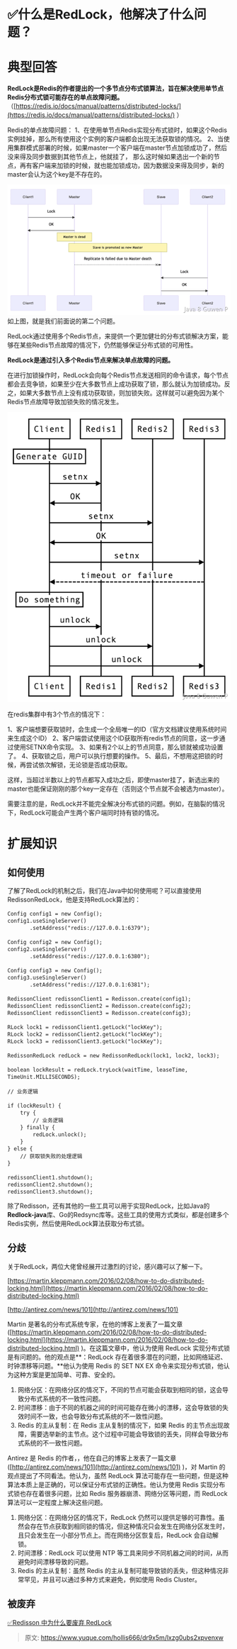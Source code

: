 # ✅什么是RedLock，他解决了什么问题？


# 典型回答

**RedLock是Redis的作者提出的一个多节点分布式锁算法，旨在解决使用单节点Redis分布式锁可能存在的单点故障问题。**（[https://redis.io/docs/manual/patterns/distributed-locks/](https://redis.io/docs/manual/patterns/distributed-locks/) ）

Redis的单点故障问题：
1、在使用单节点Redis实现分布式锁时，如果这个Redis实例挂掉，那么所有使用这个实例的客户端都会出现无法获取锁的情况。
2、当使用集群模式部署的时候，如果master一个客户端在master节点加锁成功了，然后没来得及同步数据到其他节点上，他就挂了， 那么这时候如果选出一个新的节点，再有客户端来加锁的时候，就也能加锁成功，因为数据没来得及同步，新的master会认为这个key是不存在的。

![image.png](./img/A32j3k93GEDSf8eI/1705138438131-c160ac35-1707-42c4-868b-ac2313f53697-360358.png)
如上图，就是我们前面说的第二个问题。

RedLock通过使用多个Redis节点，来提供一个更加健壮的分布式锁解决方案，能够在某些Redis节点故障的情况下，仍然能够保证分布式锁的可用性。

**RedLock是通过引入多个Redis节点来解决单点故障的问题。**

在进行加锁操作时，RedLock会向每个Redis节点发送相同的命令请求，每个节点都会去竞争锁，如果至少在大多数节点上成功获取了锁，那么就认为加锁成功。反之，如果大多数节点上没有成功获取锁，则加锁失败。这样就可以避免因为某个Redis节点故障导致加锁失败的情况发生。

![image.png](./img/A32j3k93GEDSf8eI/1705138495619-e0c38366-d39e-40a4-ac57-7782ed3b631b-376460.png)

在redis集群中有3个节点的情况下：

1、客户端想要获取锁时，会生成一个全局唯一的ID（官方文档建议使用系统时间来生成这个ID）
2、客户端尝试使用这个ID获取所有redis节点的同意，这一步通过使用SETNX命令实现。
3、如果有2个以上的节点同意，那么锁就被成功设置了。
4、获取锁之后，用户可以执行想要的操作。
5、最后，不想用这把锁的时候，再尝试依次解锁，无论锁是否成功获取。

这样，当超过半数以上的节点都写入成功之后，即使master挂了，新选出来的master也能保证刚刚的那个key一定存在（否则这个节点就不会被选为master）。

需要注意的是，RedLock并不能完全解决分布式锁的问题。例如，在脑裂的情况下，RedLock可能会产生两个客户端同时持有锁的情况。


# 扩展知识


## 如何使用

了解了RedLock的机制之后，我们在Java中如何使用呢？可以直接使用RedissonRedLock，他是支持RedLock算法的：

```
Config config1 = new Config();
config1.useSingleServer()
       .setAddress("redis://127.0.0.1:6379");

Config config2 = new Config();
config2.useSingleServer()
       .setAddress("redis://127.0.0.1:6380");

Config config3 = new Config();
config3.useSingleServer()
       .setAddress("redis://127.0.0.1:6381");

RedissonClient redissonClient1 = Redisson.create(config1);
RedissonClient redissonClient2 = Redisson.create(config2);
RedissonClient redissonClient3 = Redisson.create(config3);

RLock lock1 = redissonClient1.getLock("lockKey");
RLock lock2 = redissonClient2.getLock("lockKey");
RLock lock3 = redissonClient3.getLock("lockKey");

RedissonRedLock redLock = new RedissonRedLock(lock1, lock2, lock3);

boolean lockResult = redLock.tryLock(waitTime, leaseTime, TimeUnit.MILLISECONDS);

// 业务逻辑

if (lockResult) {
    try {
        // 业务逻辑
    } finally {
        redLock.unlock();
    }
} else {
    // 获取锁失败的处理逻辑
}

redissonClient1.shutdown();
redissonClient2.shutdown();
redissonClient3.shutdown();

```

除了Redisson，还有其他的一些工具可以用于实现RedLock，比如Java的**Redlock-java**库、Go的Redsync库等。这些工具的使用方式类似，都是创建多个Redis实例，然后使用RedLock算法获取分布式锁。


## 分歧

关于RedLock，两位大佬曾经展开过激烈的讨论，感兴趣可以了解一下。

[https://martin.kleppmann.com/2016/02/08/how-to-do-distributed-locking.html](https://martin.kleppmann.com/2016/02/08/how-to-do-distributed-locking.html)

[http://antirez.com/news/101](http://antirez.com/news/101)

Martin 是著名的分布式系统专家，在他的博客上发表了一篇文章([https://martin.kleppmann.com/2016/02/08/how-to-do-distributed-locking.html](https://martin.kleppmann.com/2016/02/08/how-to-do-distributed-locking.html) )。在这篇文章中，他认为使用 RedLock 实现分布式锁是有问题的。他的观点是**：RedLock 存在着很多潜在的问题，比如网络延迟、时钟漂移等问题。**他认为使用 Redis 的 SET NX EX 命令来实现分布式锁，他认为这种方案是更加简单、可靠、安全的。

1. 网络分区：在网络分区的情况下，不同的节点可能会获取到相同的锁，这会导致分布式系统的不一致性问题。
2. 时间漂移：由于不同的机器之间的时间可能存在微小的漂移，这会导致锁的失效时间不一致，也会导致分布式系统的不一致性问题。
3. Redis 的主从复制：在 Redis 主从复制的情况下，如果 Redis 的主节点出现故障，需要选举新的主节点。这个过程中可能会导致锁的丢失，同样会导致分布式系统的不一致性问题。

Antirez 是 Redis 的作者，，他在自己的博客上发表了一篇文章([http://antirez.com/news/101](http://antirez.com/news/101) )，对 Martin 的观点提出了不同看法。他认为，虽然 RedLock 算法可能存在一些问题，但是这种算法本质上是正确的，可以保证分布式锁的正确性。他认为使用 Redis 实现分布式锁也存在着很多问题，比如 Redis 服务器崩溃、网络分区等问题，而 RedLock 算法可以一定程度上解决这些问题。

1. 网络分区：在网络分区的情况下，RedLock 仍然可以提供足够的可靠性。虽然会存在节点获取到相同锁的情况，但这种情况只会发生在网络分区发生时，且只会发生在一小部分节点上。而在网络分区恢复后，RedLock 会自动解锁。
2. 时间漂移：RedLock 可以使用 NTP 等工具来同步不同机器之间的时间，从而避免时间漂移导致的问题。
3. Redis 的主从复制：虽然 Redis 的主从复制可能导致锁的丢失，但这种情况非常罕见，并且可以通过多种方式来避免，例如使用 Redis Cluster。



## 被废弃

[✅Redisson 中为什么要废弃 RedLock](https://www.yuque.com/hollis666/dr9x5m/fz545rxlub3czyg6?view=doc_embed)


> 原文: <https://www.yuque.com/hollis666/dr9x5m/lxzg0ubs2xpvenxw>
